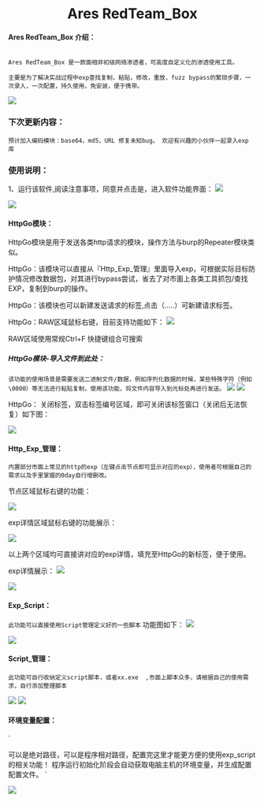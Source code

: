 # <center>Ares RedTeam_Box</center>

#### Ares RedTeam_Box 介绍：

```

Ares RedTeam_Box 是一款面相非初级网络渗透者，可高度自定义化的渗透使用工具。

主要是为了解决实战过程中exp查找复制，粘贴，修改，重放，fuzz bypass的繁琐步骤，一次录入，一次配置，持久使用，免安装，便于携带。

```
![](./img/000.png)



### 下次更新内容：
`预计加入编码模块：base64，md5，URL
修复未知bug。
欢迎有兴趣的小伙伴一起录入exp 库 
`


### 使用说明：

1、运行该软件,阅读注意事项，同意并点击是，进入软件功能界面：
![](./img/1.png)

![](./img/2.png)

#### HttpGo模块：
HttpGo模块是用于发送各类http请求的模块，操作方法与burp的Repeater模块类似。

HttpGo：该模块可以直接从『Http_Exp_管理』里面导入exp，可根据实际目标防护情况修改数据包，对其进行bypass尝试，省去了对市面上各类工具抓包/查找EXP，复制到burp的操作。

HttpGo：该模块也可以新建发送请求的标签,点击（.....）可新建请求标签。

HttpGo：RAW区域鼠标右键，目前支持功能如下：
![](./img/3.png)

RAW区域使用常规Ctrl+F 快捷键组合可搜索

##### HttpGo模块-导入文件到此处：
`
该功能的使用场景是需要发送二进制文件/数据，例如序列化数据的时候，某些特殊字符（例如\0000）等无法进行粘贴复制，使用该功能，将文件内容导入到光标处再进行发送。
`
![](./img/5.png)
![](./img/5-1.png)



HttpGo： 关闭标签，双击标签编号区域，即可关闭该标签窗口（关闭后无法恢复）如下图：

![](./img/4.png)


#### Http_Exp_管理：

`
内置部分市面上常见的http的exp（左键点击节点即可显示对应的exp），使用者可根据自己的需求以及手里掌握的0day自行增删改。
`

节点区域鼠标右键的功能：

![](./img/6.png)

exp详情区域鼠标右键的功能展示：

![](./img/7.png)

以上两个区域均可直接讲对应的exp详情，填充至HttpGo的新标签，便于使用。

exp详情展示：
![](./img/8.png)

![](./img/8-1.png)

#### Exp_Script：

`
此功能可以直接使用Script管理定义好的一些脚本
`
功能图如下：
![](./img/9.png)

![](./img/11.png)


#### Script_管理：
`
此功能可自行收纳定义script脚本，或者xx.exe  ,市面上脚本众多，请根据自己的使用需求，自行添加整理脚本
`

![](./img/10.png)
![](./img/12.png)

#### 环境变量配置：

`

可以是绝对路径，可以是程序相对路径，配置完这里才能更方便的使用exp_script的相关功能！
程序运行初始化阶段会自动获取电脑主机的环境变量，并生成配置配置文件。
`

![](./img/13.png)

